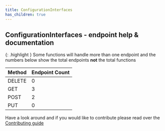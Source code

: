 ```yaml
---
title: ConfigurationInterfaces
has_children: true
---
```


## ConfigurationInterfaces - endpoint help & documentation

{: .highlight }
Some functions will handle more than one endpoint and the numbers below show the total endpoints **not** the total functions

| **Method** | **Endpoint Count**  |
|------------|---------------------|
| DELETE     | 0       |
| GET        | 3          |
| POST       | 2         |
| PUT        | 0          |

Have a look around and if you would like to contribute please read over the [Contributing guide](https://github.com/Celerium/ITGlue-PowerShellWrapper/blob/main/.github/CONTRIBUTING.md)
